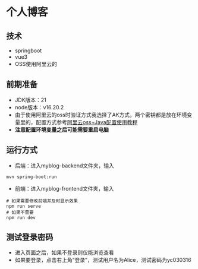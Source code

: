 # 个人博客
## 技术
* springboot
* vue3
* OSS使用阿里云的
## 前期准备
* JDK版本：21
* node版本：v16.20.2
* 由于使用阿里云的oss时验证方式我选择了AK方式，两个密钥都是放在环境变量里的，配置方式参考[阿里云oss+Java配置使用教程](https://help.aliyun.com/zh/oss/developer-reference/java-installation?spm=a2c4g.11186623.0.i1 "阿里云oss+Java配置使用教程")
* **注意配置环境变量之后可能需要重启电脑**
## 运行方式
* 后端：进入myblog-backend文件夹，输入
```shell
mvn spring-boot:run
```
* 前端：进入myblog-frontend文件夹，输入
```shell
# 如果需要修改前端并及时显示效果
npm run serve
# 如果不需要
npm run dev
```
## 测试登录密码
* 进入页面之后，如果不登录则仅能浏览查看
* 如果要登录，点击右上角“登录”，测试用户名为Alice，测试密码为yc030316